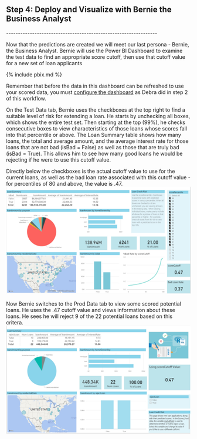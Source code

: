 
<h2> Step 4: Deploy and Visualize with Bernie the Business Analyst </h2>
----------------------------------------------------------------

Now that the predictions are created  we will meet our last persona - Bernie, the Business Analyst. Bernie will use the Power BI Dashboard to examine the test data to find an appropriate score cutoff, then use that cutoff value for a new set of loan applicants

{% include pbix.md %}



<div class="alert alert-info" role="alert">
Remember that before the data in this dashboard can be refreshed to use your scored data, you must <a href="Visualize_Results.html">configure the dashboard</a> as Debra did in step 2 of this workflow.
</div>



On the Test Data tab, Bernie uses the checkboxes at the top right to find a suitable level of risk for extending a loan.  He starts by unchecking all boxes, which shows the entire test set.  Then starting at the top (99%), he checks consecutive boxes to view characteristics of those loans whose scores fall into that percentile or above. The Loan Summary table shows how many loans, the total and average amount, and the average interest rate for those loans that are not bad (isBad = False) as well as those that are truly bad (isBad = True). This allows him to see how many good loans he would be rejecting if he were to use this cutoff value.

Directly below the checkboxes is the actual cutoff value to use for the current loans, as well as the bad loan rate associated with this cutoff value - for percentiles of 80 and above, the value is .47. 
<img src="images/test.jpg">

Now Bernie switches to the Prod Data tab to view some scored potential loans.  He uses the .47 cutoff value and views information about these loans.  He sees he will reject 9 of the 22 potential loans based on this critera.
<img src="images/prod.jpg">
  
